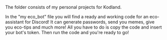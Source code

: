 The folder consists of my personal projects for Kodland.

In the "my eco_bot" file you will find a ready and working code for an eco-assistant for Discord! It can generate passwords, send you memes, give you eco-tips and much more! All you have to do is copy the code and insert your bot's token. Then run the code and you're ready to go!
